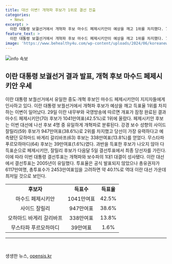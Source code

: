 ```yaml
---
title: 대선 이변! 개혁파 후보가 1위로 결선 진출
categories:
  - News
excerpt: >
  이란 대통령 보궐선거에서 개혁파 후보 마수드 페제시키안이 예상을 깨고 1위를 차지했다. 70세의 페제시키안 후보는 4명 중 유일한 개혁파로 1041만여표(42.5%)를 획득했다. 이번 결선투표는 개혁파와 보수파의 1대1 대결로 예상되며, 투표율은 약 40.1%로 역대 이란 대선 가운데 최저 수준이다. 페제시키안 후보와 강경 보수파 후보의 결선투표가 다음달 5일에 진행된다.
feature_text: >
  이란 대통령 보궐선거에서 개혁파 후보 마수드 페제시키안이 예상을 깨고 1위를 차지했다. 70세의 페제시키안 후보는 4명 중 유일한 개혁파로 1041만여표(42.5%)를 획득했다. 이번 결선투표는 개혁파와 보수파의 1대1 대결로 예상되며, 투표율은 약 40.1%로 역대 이란 대선 가운데 최저 수준이다. 페제시키안 후보와 강경 보수파 후보의 결선투표가 다음달 5일에 진행된다.
image: 'https://www.behealthy4u.com/wp-content/uploads/2024/06/koreanews.jpg'
---
```


<p><img src="https://www.behealthy4u.com/wp-content/uploads/2024/06/koreanews.jpg" alt="info 속보" /></p>

<h2 data-ke-size="size26">이란 대통령 보궐선거 결과 발표, 개혁 후보 마수드 페제시키안 우세</h2>

<p data-ke-size="size16">이란 대통령 보궐선거에서 유일한 중도·개혁 후보인 마수드 페제시키안이 지지자들에게 인사하고 있다. 이란 대통령 보궐선거에서 개혁파 후보가 예상을 깨고 득표율 1위를 차지하는 이변이 일어났다. 29일 이란 내무부와 국영방송에 따르면 개표가 잠정 완료된 결과 마수드 페제시키안(70) 후보가 1041만여표(42.5%)로 1위에 올랐다. 페제시키안 후보는 이번 대선에 나선 후보 4명 중 유일하게 개혁파로 분류된다. 강경 보수 성향의 사이드 잘릴리(59) 후보가 947만여표(38.6%)로 2위를 차지했고 당선이 가장 유력하다고 예측됐던 모하마드 바게리 갈리바프(63) 후보는 338만여표(13.8%)를 얻었다. 무스타파 푸르모하마디(64) 후보는 39만여표(1.6%)였다. 과반을 득표한 후보가 나오지 않아 다득표순으로 페제시키안, 잘릴리 후보가 다음달 5일 결선투표에서 최종 당선자를 가린다. 이에 따라 이번 대통령 결선투표는 개혁파와 보수파의 1대1 대결이 성사됐다. 이란 대선에서 결선투표는 2005년이 유일했다. 투표율은 공식 발표되지 않았으나 총유권자가 6117만여명, 총투표수가 2453만여표임을 고려하면 약 40.1%로 역대 이란 대선 가운데 최저일 것으로 보인다.</p>

<table>
  <tbody>
    <tr>
      <td style="text-align: center; height: 17px;"><b>후보자</b></td>
      <td style="text-align: center; height: 17px;"><b>득표수</b></td>
      <td style="text-align: center; height: 17px;"><b>득표율</b></td>
    </tr>
    <tr>
      <td style="text-align: center; height: 17px;">마수드 페제시키안</td>
      <td style="text-align: center; height: 17px;">1041만여표</td>
      <td style="text-align: center; height: 17px;">42.5%</td>
    </tr>
    <tr>
      <td style="text-align: center; height: 17px;">사이드 잘릴리</td>
      <td style="text-align: center; height: 17px;">947만여표</td>
      <td style="text-align: center; height: 17px;">38.6%</td>
    </tr>
    <tr>
      <td style="text-align: center; height: 17px;">모하마드 바게리 갈리바프</td>
      <td style="text-align: center; height: 17px;">338만여표</td>
      <td style="text-align: center; height: 17px;">13.8%</td>
    </tr>
    <tr>
      <td style="text-align: center; height: 17px;">무스타파 푸르모하마디</td>
      <td style="text-align: center; height: 17px;">39만여표</td>
      <td style="text-align: center; height: 17px;">1.6%</td>
    </tr>
  </tbody>
</table>

<hr>

<p data-ke-size="size16">&nbsp;</p>
생생한 뉴스, <a href="https://opensis.kr" rel="dofollow">opensis.kr</a>


